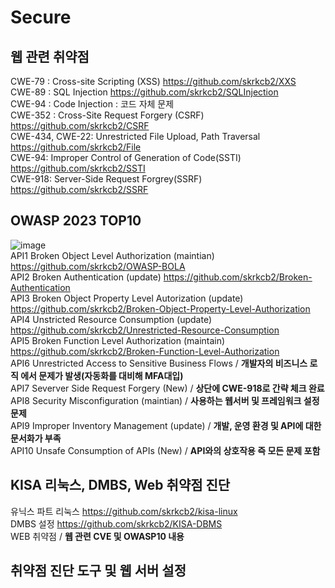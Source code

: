 # Secure 
## 웹 관련 취약점
CWE-79 : Cross-site Scripting (XSS)
https://github.com/skrkcb2/XXS  
CWE-89 : SQL Injection https://github.com/skrkcb2/SQLInjection  
CWE-94 : Code Injection : 코드 자체 문제  
CWE-352 : Cross-Site Request Forgery (CSRF) https://github.com/skrkcb2/CSRF  
CWE-434, CWE-22: Unrestricted File Upload, Path Traversal https://github.com/skrkcb2/File  
CWE-94: Improper Control of Generation of Code(SSTI) https://github.com/skrkcb2/SSTI  
CWE-918: Server-Side Request Forgrey(SSRF) https://github.com/skrkcb2/SSRF  
## OWASP 2023 TOP10
![image](https://github.com/user-attachments/assets/33f97349-549e-4826-8320-dbd6b67209bd)  
API1 Broken Object Level Authorization (maintian) https://github.com/skrkcb2/OWASP-BOLA    
API2 Broken Authentication (update) https://github.com/skrkcb2/Broken-Authentication  
API3 Broken Object Property Level Autorization (update) https://github.com/skrkcb2/Broken-Object-Property-Level-Authorization    
API4 Unstricted Resource Consumption (update) https://github.com/skrkcb2/Unrestricted-Resource-Consumption  
API5 Broken Function Level Authorization (maintain) https://github.com/skrkcb2/Broken-Function-Level-Authorization  
API6 Unrestricted Access to Sensitive Business Flows / **개발자의 비즈니스 로직 에서 문제가 발생(자동화를 대비해 MFA대입)**    
API7 Severver Side Request Forgery (New) / **상단에 CWE-918로 간략 체크 완료**    
API8 Security Misconfiguration (maintian)  / **사용하는 웹서버 및 프레임워크 설정 문제**  
API9 Improper Inventory Management (update) / **개발, 운영 환경 및 API에 대한 문서화가 부족**   
API10 Unsafe Consumption of APIs (New)  / **API와의 상호작용 즉 모든 문제 포함**  
## KISA 리눅스, DMBS, Web 취약점 진단  
유닉스 파트 리눅스 https://github.com/skrkcb2/kisa-linux  
DMBS 설정 https://github.com/skrkcb2/KISA-DBMS  
WEB 취약점 / **웹 관련 CVE 및 OWASP10 내용**
## 취약점 진단 도구 및 웹 서버 설정
